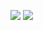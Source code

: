 <img style=center />
<p style=display:center>
<img src="https://img.shields.io/badge/-JavaScript-black?style=flat-square&logo=javascript" />
<img src="https://img.shields.io/badge/-klaus-purple?style=flat-square&logo=instagram&logoColor=white&link=https://www.instagram.com/maks.klaus9" />
</p>
